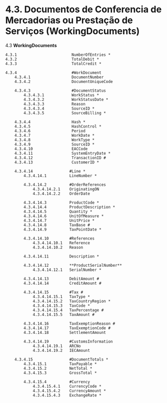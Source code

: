 # 4.3. Documentos de Conferencia de Mercadorias ou Prestação de Serviços (WorkingDocuments)

4.3                              **WorkingDocuments**

    4.3.1                        NumberOfEntries *
    4.3.2                        TotalDebit *
    4.3.3                        TotalCredit *

    4.3.4                        #WorkDocument
        4.3.4.1                  DocumentNumber
        4.3.4.2                  DocumentUniqueCode

        4.3.4.3                  #DocumentStatus
            4.3.4.3.1            WorkStatus *
            4.3.4.3.2            WorkStatusDate *
            4.3.4.3.3            Reason
            4.3.4.3.4            SourceID *
            4.3.4.3.5            SourceBilling *

        4.3.4.4                  Hash *
        4.3.4.5                  HashControl *
        4.3.4.6                  Period
        4.3.4.7                  WorkDate *
        4.3.4.8                  WorkType *
        4.3.4.9                  SourceID *
        4.3.4.10                 EACCode
        4.3.4.11                 SystemEntryDate *
        4.3.4.12                 TransactionID #
        4.3.4.13                 CustomerID *

        4.3.4.14                #Line *
            4.3.4.14.1          LineNumber *

            4.3.4.14.2          #OrderReferences
                4.3.4.14.2.1    OriginatingON
                4.3.4.14.2.2    OrderDate

            4.3.4.14.3          ProductCode *
            4.3.4.14.4          ProductDescription *
            4.3.4.14.5          Quantity *
            4.3.4.14.6          UnitOfMeasure *
            4.3.4.14.7          UnitPrice *
            4.3.4.14.8          TaxBase #
            4.3.4.14.9          TaxPointDate *

            4.3.4.14.10         #References
                4.3.4.14.10.1   Reference
                4.3.4.14.10.2   Reason

            4.3.4.14.11         Description *

            4.3.4.14.12         **ProductSerialNumber**
                4.3.4.14.12.1   SerialNumber *

            4.3.4.14.13	        DebitAmount #
            4.3.4.14.14         CreditAmount #

            4.3.4.14.15         #Tax #
                4.3.4.14.15.1   TaxType *
                4.3.4.14.15.2   TaxCountryRegion *
                4.3.4.14.15.3   TaxCode *
                4.3.4.14.15.4   TaxPercentage #
                4.3.4.14.15.5   TaxAmount #

            4.3.4.14.16         TaxExemptionReason #
            4.3.4.14.17         TaxExemptionCode #
            4.3.4.14.18         SettlementAmount

            4.3.4.14.19         #CustomsInformation
                4.3.4.14.19.1   ARCNo
                4.3.4.14.19.2   IECAmount

        4.3.4.15                #DocumentTotals *
            4.3.4.15.1          TaxPayable *
            4.3.4.15.2          NetTotal *
            4.3.4.15.3          GrossTotal *

            4.3.4.15.4          #Currency
                4.3.4.15.4.1    CurrencyCode *
                4.3.4.15.4.2    CurrencyAmount *
                4.3.4.15.4.3    ExchangeRate *